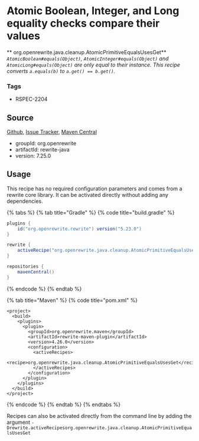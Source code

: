 # Atomic Boolean, Integer, and Long equality checks compare their values

** org.openrewrite.java.cleanup.AtomicPrimitiveEqualsUsesGet**
_`AtomicBoolean#equals(Object)`, `AtomicInteger#equals(Object)` and `AtomicLong#equals(Object)` are only equal to their instance. This recipe converts `a.equals(b)` to `a.get() == b.get()`._

### Tags

* RSPEC-2204

## Source

[Github](https://github.com/openrewrite/rewrite), [Issue Tracker](https://github.com/openrewrite/rewrite/issues), [Maven Central](https://search.maven.org/artifact/org.openrewrite/rewrite-java/7.25.0/jar)

* groupId: org.openrewrite
* artifactId: rewrite-java
* version: 7.25.0


## Usage

This recipe has no required configuration parameters and comes from a rewrite core library. It can be activated directly without adding any dependencies.

{% tabs %}
{% tab title="Gradle" %}
{% code title="build.gradle" %}
```groovy
plugins {
    id("org.openrewrite.rewrite") version("5.23.0")
}

rewrite {
    activeRecipe("org.openrewrite.java.cleanup.AtomicPrimitiveEqualsUsesGet")
}

repositories {
    mavenCentral()
}

```
{% endcode %}
{% endtab %}

{% tab title="Maven" %}
{% code title="pom.xml" %}
```markup
<project>
  <build>
    <plugins>
      <plugin>
        <groupId>org.openrewrite.maven</groupId>
        <artifactId>rewrite-maven-plugin</artifactId>
        <version>4.26.0</version>
        <configuration>
          <activeRecipes>
            <recipe>org.openrewrite.java.cleanup.AtomicPrimitiveEqualsUsesGet</recipe>
          </activeRecipes>
        </configuration>
      </plugin>
    </plugins>
  </build>
</project>
```
{% endcode %}
{% endtab %}
{% endtabs %}

Recipes can also be activated directly from the command line by adding the argument `-Drewrite.activeRecipesorg.openrewrite.java.cleanup.AtomicPrimitiveEqualsUsesGet`

